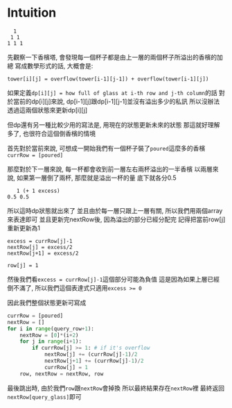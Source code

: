 # Intuition

```
  1
 1 1
1 1 1
```

先觀察一下香檳塔, 會發現每一個杯子都是由上一層的兩個杯子所溢出的香檳的加總
寫成數學形式的話, 大概會是:

```
tower[i][j] = overflow(tower[i-1][j-1]) + overflow(tower[i-1][j])
```

如果定義`dp[i][j] = how full of glass at i-th row and j-th column`的話
對於當前的dp[i][j]來說, dp[i-1][j]跟dp[i-1][j-1]並沒有溢出多少的私訊
所以沒辦法透過這兩個狀態來更新dp[i][j]

但dp還有另一種比較少用的寫法是, 用現在的狀態更新未來的狀態
那這就好理解多了, 也很符合這個倒香檳的情境

首先對於當前來說, 可想成一開始我們有一個杯子裝了`poured`這麼多的香檳
`currRow = [poured]`

那麼對於下一層來說, 每一杯都會收到前一層左右兩杯溢出的一半香檳
以兩層來說, 如果第一層倒了兩杯, 那麼就是溢出一杯的量
底下就各分0.5
```
   1 (+ 1 excess)
0.5 0.5
```

所以這時dp狀態就出來了
並且由於每一層只跟上一層有關, 所以我們用兩個array來表達即可
並且更新完nextRow後, 因為溢出的部分已經分配完
記得把當前row[j]重新更新為1

```
excess = currRow[j]-1
nextRow[j] = excess/2
nextRow[j+1] = excess/2

row[j] = 1
```

然後我們看`excess = currRow[j]-1`這個部分可能為負值
這是因為如果上層已經倒不滿了, 所以我們這個表達式只適用`excess >= 0`

因此我們整個狀態更新可寫成

```py
currRow = [poured]
nextRow = []
for i in range(query_row+1):
    nextRow = [0]*(i+2)
    for j in range(i+1):
        if currRow[j] >= 1: # if it's overflow
            nextRow[j] += (currRow[j]-1)/2
            nextRow[j+1] += (currRow[j]-1)/2
            currRow[j] = 1
    row, nextRow = nextRow, row
```

最後跳出時, 由於我們`row`跟`nextRow`會掉換
所以最終結果存在`nextRow`裡
最終返回`nextRow[query_glass]`即可